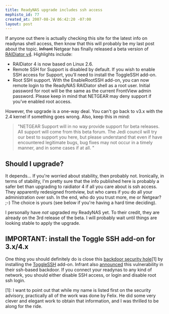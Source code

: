 ```yaml
--- 
title: ReadyNAS upgrade includes ssh access
mephisto_id: 77
created_at: 2007-08-24 06:42:20 -07:00
layout: post
---
```

If anyone out there is actually checking this site for the latest info on readynas shell access, then know that this will probably be my last post about the topic. <del>Infrant</del> Netgear has finally released a beta version of [RAIDiator v4][raidiator4].  Highlights include:

[raidiator4]: http://www.infrant.com/forum/viewtopic.php?t=12671

* RAIDiator 4 is now based on Linux 2.6.
* Remote SSH for Support is disabled by default. If you wish to enable SSH access for Support, you’ll need to install the ToggleSSH add-on. 
* Root SSH support. With the EnableRootSSH add-on, you can now remote login to the ReadyNAS RAIDiator shell as a root user. Initial password for root will be the same as the current FrontView admin password. Please keep in mind that NETGEAR may deny support if you’ve enabled root access.

However, the upgrade is a one-way deal.  You can't go back to v3.x with the 2.4 kernel if something goes wrong.  Also, keep this in mind: 

> "NETGEAR Support will in no way provide support for beta releases. All support will come from this beta forum. The Jedi council will try our best to support you here, but please understand that even if have encountered legitimate bugs, bug fixes may not occur in a timely manner, and in some cases if at all. "

## Should I upgrade? ##

It depends... If you're worried about stability, then probably not.  Ironically, in terms of stability, I'm pretty sure that the info published here is probably a safer bet than upgrading to raidiator 4 if all you care about is ssh access.  They apparently redesigned frontview, but who cares if you do all your administration over ssh.  In the end, who do you trust more, me or Netgear? ;-) The choice is yours (see below if you're having a hard time deciding).

I personally have _not_ upgraded my ReadyNAS yet.  To their credit, they are already on the 3rd release of the beta.  I will probably wait until things are looking stable to apply the upgrade.

## IMPORTANT: install the Toggle SSH add-on for 3.x/4.x ##

One thing you should definitely do is close this [backdoor security hole][backdoor][1] by installing the [ToggleSSH][] add-on.  Infrant also [announced][white-lie] this vulnerability in their ssh-based backdoor.  If you connect your readynas to any kind of network, you should either disable SSH access, or login and disable root ssh login.

[backdoor]: http://www.securityfocus.com/archive/1/archive/1/476266/100/0/threaded
[ToggleSSH]: http://www.infrant.com/download/addons/ToggleSSH_1.0.bin
[white-lie]: http://www.infrant.com/forum/viewtopic.php?t=12313

[1]: I want to point out that while my name is listed first on the security advisory, practically all of the work was done by Felix.  He did some very clever and elegant work to obtain that information, and I was thrilled to be along for the ride.

